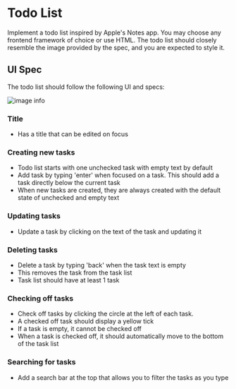 # Todo List

Implement a todo list inspired by Apple's Notes app. You may choose any frontend framework of choice or use HTML. The todo list should closely resemble the image provided by the spec, and you are expected to style it.

## UI Spec

The todo list should follow the following UI and specs:

![image info](https://gist.githubusercontent.com/snggeng/aa3e36bfded909e31cb560bc6b6f09a9/raw/f1a7c31546b2f9c3fdff3cda3c45064155dd16ae/todolist.png)

### Title

- Has a title that can be edited on focus

### Creating new tasks

- Todo list starts with one unchecked task with empty text by default
- Add task by typing 'enter' when focused on a task. This should add a task directly below the current task
- When new tasks are created, they are always created with the default state of unchecked and empty text

### Updating tasks

- Update a task by clicking on the text of the task and updating it

### Deleting tasks

- Delete a task by typing 'back' when the task text is empty
- This removes the task from the task list
- Task list should have at least 1 task

### Checking off tasks

- Check off tasks by clicking the circle at the left of each task.
- A checked off task should display a yellow tick
- If a task is empty, it cannot be checked off
- When a task is checked off, it should automatically move to the bottom of the task list

### Searching for tasks

- Add a search bar at the top that allows you to filter the tasks as you type
